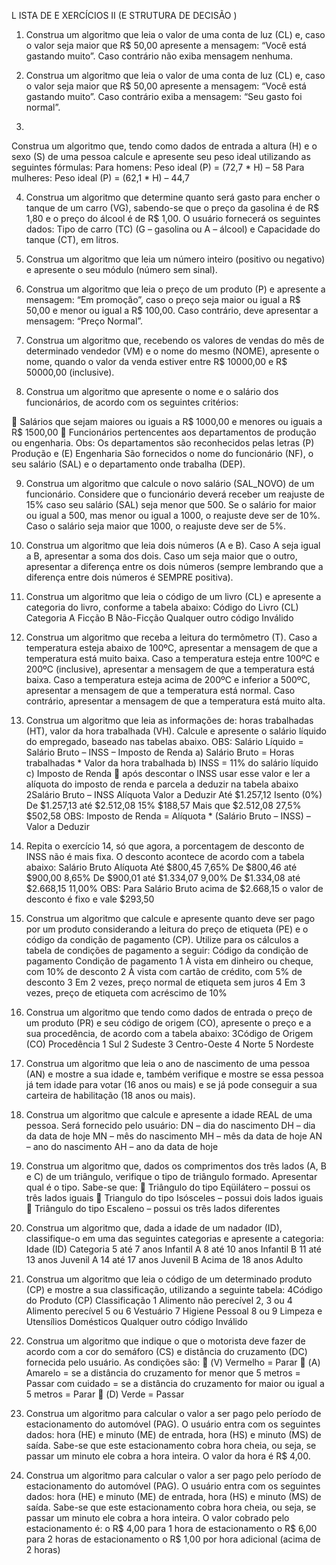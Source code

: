 L ISTA DE E XERCÍCIOS II (E STRUTURA DE DECISÃO )
1. Construa um algoritmo que leia o valor de uma conta de luz (CL) e, caso o valor seja maior
que R$ 50,00 apresente a mensagem: “Você está gastando muito”. Caso contrário não
exiba mensagem nenhuma.

2. Construa um algoritmo que leia o valor de uma conta de luz (CL) e, caso o valor seja maior
que R$ 50,00 apresente a mensagem: “Você está gastando muito”. Caso contrário exiba a
mensagem: “Seu gasto foi normal”.

3.
Construa um algoritmo que, tendo como dados de entrada a altura (H) e o sexo (S) de
uma pessoa calcule e apresente seu peso ideal utilizando as seguintes fórmulas:
Para homens: Peso ideal (P) = (72,7 * H) – 58
Para mulheres: Peso ideal (P) = (62,1 * H) – 44,7


4. Construa um algoritmo que determine quanto será gasto para encher o tanque de um carro
(VG), sabendo-se que o preço da gasolina é de R$ 1,80 e o preço do álcool é de R$ 1,00. O
usuário fornecerá os seguintes dados: Tipo de carro (TC) (G – gasolina ou A – álcool) e
Capacidade do tanque (CT), em litros.

5. Construa um algoritmo que leia um número inteiro (positivo ou negativo) e apresente o seu
módulo (número sem sinal).

6. Construa um algoritmo que leia o preço de um produto (P) e apresente a mensagem: “Em
promoção”, caso o preço seja maior ou igual a R$ 50,00 e menor ou igual a R$ 100,00.
Caso contrário, deve apresentar a mensagem: “Preço Normal”.

7. Construa um algoritmo que, recebendo os valores de vendas do mês de determinado
vendedor (VM) e o nome do mesmo (NOME), apresente o nome, quando o valor da venda
estiver entre R$ 10000,00 e R$ 50000,00 (inclusive).

8. Construa um algoritmo que apresente o nome e o salário dos funcionários, de acordo com
os seguintes critérios:

 Salários que sejam maiores ou iguais a R$ 1000,00 e menores ou iguais a R$ 1500,00
 Funcionários pertencentes aos departamentos de produção ou engenharia.
Obs: Os departamentos são reconhecidos pelas letras (P) Produção e (E) Engenharia
São fornecidos o nome do funcionário (NF), o seu salário (SAL) e o departamento onde
trabalha (DEP).

9. Construa um algoritmo que calcule o novo salário (SAL_NOVO) de um funcionário.
Considere que o funcionário deverá receber um reajuste de 15% caso seu salário (SAL) seja
menor que 500. Se o salário for maior ou igual a 500, mas menor ou igual a 1000, o
reajuste deve ser de 10%. Caso o salário seja maior que 1000, o reajuste deve ser de 5%.

110. Construa um algoritmo que leia dois números (A e B). Caso A seja igual a B, apresentar a
soma dos dois. Caso um seja maior que o outro, apresentar a diferença entre os dois
números (sempre lembrando que a diferença entre dois números é SEMPRE positiva).
11. Construa um algoritmo que leia o código de um livro (CL) e apresente a categoria do livro,
conforme a tabela abaixo:
Código do Livro (CL)
Categoria
A Ficção
B Não-Ficção
Qualquer outro código Inválido
12. Construa um algoritmo que receba a leitura do termômetro (T). Caso a temperatura esteja
abaixo de 100ºC, apresentar a mensagem de que a temperatura está muito baixa. Caso a
temperatura esteja entre 100ºC e 200ºC (inclusive), apresentar a mensagem de que a
temperatura está baixa. Caso a temperatura esteja acima de 200ºC e inferior a 500ºC,
apresentar a mensagem de que a temperatura está normal. Caso contrário, apresentar a
mensagem de que a temperatura está muito alta.
 
14. Construa um algoritmo que leia as informações de: horas trabalhadas (HT), valor da hora
trabalhada (VH). Calcule e apresente o salário líquido do empregado, baseado nas tabelas
abaixo.
OBS: Salário Líquido = Salário Bruto – INSS – Imposto de Renda
a) Salário Bruto = Horas trabalhadas * Valor da hora trabalhada
b) INSS = 11% do salário líquido
c) Imposto de Renda  após descontar o INSS usar esse valor e ler a alíquota do imposto
de renda e parcela a deduzir na tabela abaixo
2Salário Bruto – INSS Alíquota
Valor a Deduzir
Até $1.257,12 Isento (0%) De $1.257,13 até $2.512,08 15% $188,57
Mais que $2.512,08 27,5% $502,58
OBS: Imposto de Renda = Alíquota * (Salário Bruto – INSS) – Valor a Deduzir
15. Repita o exercício 14, só que agora, a porcentagem de desconto de INSS não é mais fixa. O
desconto acontece de acordo com a tabela abaixo:
Salário Bruto Alíquota
Até $800,45 7,65%
De $800,46 até $900,00 8,65%
De $900,01 até $1.334,07 9,00%
De $1.334,08 até $2.668,15 11,00%
OBS: Para Salário Bruto acima de $2.668,15 o valor de desconto é fixo e vale $293,50
16. Construa um algoritmo que calcule e apresente quanto deve ser pago por um produto
considerando a leitura do preço de etiqueta (PE) e o código da condição de pagamento
(CP). Utilize para os cálculos a tabela de condições de pagamento a seguir:
Código da condição de pagamento
Condição de pagamento
1 À vista em dinheiro ou cheque, com 10% de desconto
2 À vista com cartão de crédito, com 5% de desconto
3 Em 2 vezes, preço normal de etiqueta sem juros
4 Em 3 vezes, preço de etiqueta com acréscimo de 10%
17. Construa um algoritmo que tendo como dados de entrada o preço de um produto (PR) e
seu código de origem (CO), apresente o preço e a sua procedência, de acordo com a tabela
abaixo:
3Código de Origem (CO) Procedência
1 Sul
2 Sudeste
3 Centro-Oeste
4 Norte
5 Nordeste
18. Construa um algoritmo que leia o ano de nascimento de uma pessoa (AN) e mostre a sua
idade e, também verifique e mostre se essa pessoa já tem idade para votar (16 anos ou
mais) e se já pode conseguir a sua carteira de habilitação (18 anos ou mais).
19. Construa um algoritmo que calcule e apresente a idade REAL de uma pessoa. Será
fornecido pelo usuário:
DN – dia do nascimento DH – dia da data de hoje
MN – mês do nascimento MH – mês da data de hoje
AN – ano do nascimento AH – ano da data de hoje
20. Construa um algoritmo que, dados os comprimentos dos três lados (A, B e C) de um
triângulo, verifique o tipo de triângulo formado. Apresentar qual é o tipo. Sabe-se que:
 Triângulo do tipo Eqüilátero – possui os três lados iguais
 Triangulo do tipo Isósceles – possui dois lados iguais
 Triângulo do tipo Escaleno – possui os três lados diferentes
21. Construa um algoritmo que, dada a idade de um nadador (ID), classifique-o em uma das
seguintes categorias e apresente a categoria:
Idade (ID)
Categoria
5 até 7 anos Infantil A
8 até 10 anos Infantil B
11 até 13 anos Juvenil A
14 até 17 anos Juvenil B
Acima de 18 anos Adulto
22. Construa um algoritmo que leia o código de um determinado produto (CP) e mostre a sua
classificação, utilizando a seguinte tabela:
4Código do Produto (CP) Classificação
1 Alimento não perecível
2, 3 ou 4 Alimento perecível
5 ou 6 Vestuário
7 Higiene Pessoal
8 ou 9 Limpeza e Utensílios Domésticos
Qualquer outro código Inválido
23. Construa um algoritmo que indique o que o motorista deve fazer de acordo com a cor do
semáforo (CS) e distância do cruzamento (DC) fornecida pelo usuário. As condições são:
 (V) Vermelho = Parar
 (A) Amarelo = se a distância do cruzamento for menor que 5 metros = Passar com
cuidado
= se a distância do cruzamento for maior ou igual a 5 metros = Parar
 (D) Verde = Passar
24. Construa um algoritmo para calcular o valor a ser pago pelo período de estacionamento do
automóvel (PAG). O usuário entra com os seguintes dados: hora (HE) e minuto (ME) de
entrada, hora (HS) e minuto (MS) de saída. Sabe-se que este estacionamento cobra hora
cheia, ou seja, se passar um minuto ele cobra a hora inteira. O valor da hora é R$ 4,00.
25. Construa um algoritmo para calcular o valor a ser pago pelo período de estacionamento do
automóvel (PAG). O usuário entra com os seguintes dados: hora (HE) e minuto (ME) de
entrada, hora (HS) e minuto (MS) de saída. Sabe-se que este estacionamento cobra hora
cheia, ou seja, se passar um minuto ele cobra a hora inteira. O valor cobrado pelo
estacionamento é:
o R$ 4,00 para 1 hora de estacionamento
o R$ 6,00 para 2 horas de estacionamento
o R$ 1,00 por hora adicional (acima de 2 horas)